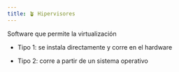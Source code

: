 ```yaml
---
title: 🪴 Hipervisores
---
```


Software que permite la virtualización

-   Tipo 1: se instala directamente y corre en el hardware
    
-   Tipo 2: corre a partir de un sistema operativo